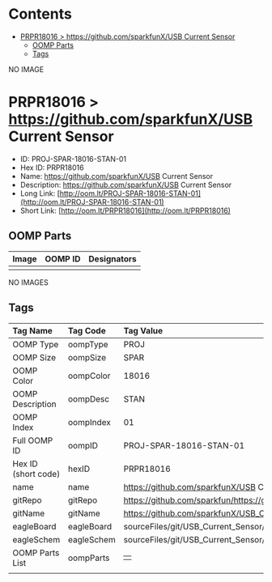 



Contents
========

* [PRPR18016 > https://github.com/sparkfunX/USB Current Sensor](#prpr18016--httpsgithubcomsparkfunxusb-current-sensor)
	* [OOMP Parts](#oomp-parts)
	* [Tags](#tags)
  
NO IMAGE  
# PRPR18016 > https://github.com/sparkfunX/USB Current Sensor

- ID: PROJ-SPAR-18016-STAN-01
- Hex ID: PRPR18016
- Name: https://github.com/sparkfunX/USB Current Sensor
- Description: https://github.com/sparkfunX/USB Current Sensor
- Long Link: [http://oom.lt/PROJ-SPAR-18016-STAN-01](http://oom.lt/PROJ-SPAR-18016-STAN-01)
- Short Link: [http://oom.lt/PRPR18016](http://oom.lt/PRPR18016)

## OOMP Parts
  

|Image|OOMP ID|Designators|
| :--- | :--- | :--- |
||||
  
NO IMAGES  
## Tags
  

|Tag Name|Tag Code|Tag Value|
| :--- | :--- | :--- |
|OOMP Type|oompType|PROJ|
|OOMP Size|oompSize|SPAR|
|OOMP Color|oompColor|18016|
|OOMP Description|oompDesc|STAN|
|OOMP Index|oompIndex|01|
|Full OOMP ID|oompID|PROJ-SPAR-18016-STAN-01|
|Hex ID (short code)|hexID|PRPR18016|
|name|name|https://github.com/sparkfunX/USB Current Sensor|
|gitRepo|gitRepo|https://github.com/sparkfun/https://github.com/sparkfunX/USB_Current_Sensor|
|gitName|gitName|https://github.com/sparkfunX/USB_Current_Sensor|
|eagleBoard|eagleBoard|sourceFiles/git/USB_Current_Sensor/Hardware/USB_Current_Sensor.brd|
|eagleSchem|eagleSchem|sourceFiles/git/USB_Current_Sensor/Hardware/USB_Current_Sensor.sch|
|OOMP Parts List|oompParts|<table><tr><td></td></tr></table>|
||||
